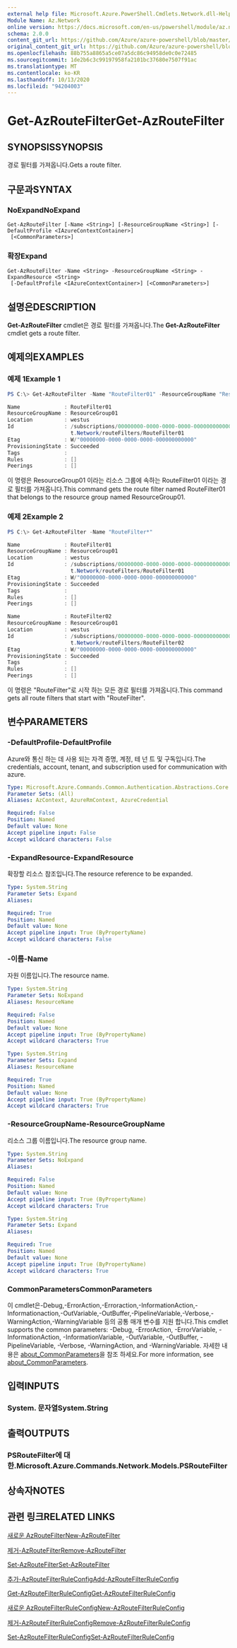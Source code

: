 ```yaml
---
external help file: Microsoft.Azure.PowerShell.Cmdlets.Network.dll-Help.xml
Module Name: Az.Network
online version: https://docs.microsoft.com/en-us/powershell/module/az.network/get-azroutefilter
schema: 2.0.0
content_git_url: https://github.com/Azure/azure-powershell/blob/master/src/Network/Network/help/Get-AzRouteFilter.md
original_content_git_url: https://github.com/Azure/azure-powershell/blob/master/src/Network/Network/help/Get-AzRouteFilter.md
ms.openlocfilehash: 88b755a8865a5ce07a5dc86c94958de0c0e72485
ms.sourcegitcommit: 1de2b6c3c99197958fa2101bc37680e7507f91ac
ms.translationtype: MT
ms.contentlocale: ko-KR
ms.lasthandoff: 10/13/2020
ms.locfileid: "94204003"
---
```

# <span data-ttu-id="1cb2f-101">Get-AzRouteFilter</span><span class="sxs-lookup"><span data-stu-id="1cb2f-101">Get-AzRouteFilter</span></span>

## <span data-ttu-id="1cb2f-102">SYNOPSIS</span><span class="sxs-lookup"><span data-stu-id="1cb2f-102">SYNOPSIS</span></span>
<span data-ttu-id="1cb2f-103">경로 필터를 가져옵니다.</span><span class="sxs-lookup"><span data-stu-id="1cb2f-103">Gets a route filter.</span></span>

## <span data-ttu-id="1cb2f-104">구문과</span><span class="sxs-lookup"><span data-stu-id="1cb2f-104">SYNTAX</span></span>

### <span data-ttu-id="1cb2f-105">NoExpand</span><span class="sxs-lookup"><span data-stu-id="1cb2f-105">NoExpand</span></span>
```
Get-AzRouteFilter [-Name <String>] [-ResourceGroupName <String>] [-DefaultProfile <IAzureContextContainer>]
 [<CommonParameters>]
```

### <span data-ttu-id="1cb2f-106">확장</span><span class="sxs-lookup"><span data-stu-id="1cb2f-106">Expand</span></span>
```
Get-AzRouteFilter -Name <String> -ResourceGroupName <String> -ExpandResource <String>
 [-DefaultProfile <IAzureContextContainer>] [<CommonParameters>]
```

## <span data-ttu-id="1cb2f-107">설명은</span><span class="sxs-lookup"><span data-stu-id="1cb2f-107">DESCRIPTION</span></span>
<span data-ttu-id="1cb2f-108">**Get-AzRouteFilter** cmdlet은 경로 필터를 가져옵니다.</span><span class="sxs-lookup"><span data-stu-id="1cb2f-108">The **Get-AzRouteFilter** cmdlet gets a route filter.</span></span>

## <span data-ttu-id="1cb2f-109">예제의</span><span class="sxs-lookup"><span data-stu-id="1cb2f-109">EXAMPLES</span></span>

### <span data-ttu-id="1cb2f-110">예제 1</span><span class="sxs-lookup"><span data-stu-id="1cb2f-110">Example 1</span></span>
```powershell
PS C:\> Get-AzRouteFilter -Name "RouteFilter01" -ResourceGroupName "ResourceGroup01"

Name              : RouteFilter01
ResourceGroupName : ResourceGroup01
Location          : westus
Id                : /subscriptions/00000000-0000-0000-0000-000000000000/resourceGroups/ResourceGroup01/providers/Microsof
                    t.Network/routeFilters/RouteFilter01
Etag              : W/"00000000-0000-0000-0000-000000000000"
ProvisioningState : Succeeded
Tags              :
Rules             : []
Peerings          : []
```

<span data-ttu-id="1cb2f-111">이 명령은 ResourceGroup01 이라는 리소스 그룹에 속하는 RouteFilter01 이라는 경로 필터를 가져옵니다.</span><span class="sxs-lookup"><span data-stu-id="1cb2f-111">This command gets the route filter named RouteFilter01 that belongs to the resource group named ResourceGroup01.</span></span>

### <span data-ttu-id="1cb2f-112">예제 2</span><span class="sxs-lookup"><span data-stu-id="1cb2f-112">Example 2</span></span>
```powershell
PS C:\> Get-AzRouteFilter -Name "RouteFilter*"

Name              : RouteFilter01
ResourceGroupName : ResourceGroup01
Location          : westus
Id                : /subscriptions/00000000-0000-0000-0000-000000000000/resourceGroups/ResourceGroup01/providers/Microsof
                    t.Network/routeFilters/RouteFilter01
Etag              : W/"00000000-0000-0000-0000-000000000000"
ProvisioningState : Succeeded
Tags              :
Rules             : []
Peerings          : []

Name              : RouteFilter02
ResourceGroupName : ResourceGroup01
Location          : westus
Id                : /subscriptions/00000000-0000-0000-0000-000000000000/resourceGroups/ResourceGroup01/providers/Microsof
                    t.Network/routeFilters/RouteFilter02
Etag              : W/"00000000-0000-0000-0000-000000000000"
ProvisioningState : Succeeded
Tags              :
Rules             : []
Peerings          : []
```

<span data-ttu-id="1cb2f-113">이 명령은 "RouteFilter"로 시작 하는 모든 경로 필터를 가져옵니다.</span><span class="sxs-lookup"><span data-stu-id="1cb2f-113">This command gets all route filters that start with "RouteFilter".</span></span>

## <span data-ttu-id="1cb2f-114">변수</span><span class="sxs-lookup"><span data-stu-id="1cb2f-114">PARAMETERS</span></span>

### <span data-ttu-id="1cb2f-115">-DefaultProfile</span><span class="sxs-lookup"><span data-stu-id="1cb2f-115">-DefaultProfile</span></span>
<span data-ttu-id="1cb2f-116">Azure와 통신 하는 데 사용 되는 자격 증명, 계정, 테 넌 트 및 구독입니다.</span><span class="sxs-lookup"><span data-stu-id="1cb2f-116">The credentials, account, tenant, and subscription used for communication with azure.</span></span>

```yaml
Type: Microsoft.Azure.Commands.Common.Authentication.Abstractions.Core.IAzureContextContainer
Parameter Sets: (All)
Aliases: AzContext, AzureRmContext, AzureCredential

Required: False
Position: Named
Default value: None
Accept pipeline input: False
Accept wildcard characters: False
```

### <span data-ttu-id="1cb2f-117">-ExpandResource</span><span class="sxs-lookup"><span data-stu-id="1cb2f-117">-ExpandResource</span></span>
<span data-ttu-id="1cb2f-118">확장할 리소스 참조입니다.</span><span class="sxs-lookup"><span data-stu-id="1cb2f-118">The resource reference to be expanded.</span></span>

```yaml
Type: System.String
Parameter Sets: Expand
Aliases:

Required: True
Position: Named
Default value: None
Accept pipeline input: True (ByPropertyName)
Accept wildcard characters: False
```

### <span data-ttu-id="1cb2f-119">-이름</span><span class="sxs-lookup"><span data-stu-id="1cb2f-119">-Name</span></span>
<span data-ttu-id="1cb2f-120">자원 이름입니다.</span><span class="sxs-lookup"><span data-stu-id="1cb2f-120">The resource name.</span></span>

```yaml
Type: System.String
Parameter Sets: NoExpand
Aliases: ResourceName

Required: False
Position: Named
Default value: None
Accept pipeline input: True (ByPropertyName)
Accept wildcard characters: True
```

```yaml
Type: System.String
Parameter Sets: Expand
Aliases: ResourceName

Required: True
Position: Named
Default value: None
Accept pipeline input: True (ByPropertyName)
Accept wildcard characters: True
```

### <span data-ttu-id="1cb2f-121">-ResourceGroupName</span><span class="sxs-lookup"><span data-stu-id="1cb2f-121">-ResourceGroupName</span></span>
<span data-ttu-id="1cb2f-122">리소스 그룹 이름입니다.</span><span class="sxs-lookup"><span data-stu-id="1cb2f-122">The resource group name.</span></span>

```yaml
Type: System.String
Parameter Sets: NoExpand
Aliases:

Required: False
Position: Named
Default value: None
Accept pipeline input: True (ByPropertyName)
Accept wildcard characters: True
```

```yaml
Type: System.String
Parameter Sets: Expand
Aliases:

Required: True
Position: Named
Default value: None
Accept pipeline input: True (ByPropertyName)
Accept wildcard characters: True
```

### <span data-ttu-id="1cb2f-123">CommonParameters</span><span class="sxs-lookup"><span data-stu-id="1cb2f-123">CommonParameters</span></span>
<span data-ttu-id="1cb2f-124">이 cmdlet은-Debug,-ErrorAction,-Erroraction,-InformationAction,-Informationaction,-OutVariable,-OutBuffer,-PipelineVariable,-Verbose,-WarningAction,-WarningVariable 등의 공통 매개 변수를 지원 합니다.</span><span class="sxs-lookup"><span data-stu-id="1cb2f-124">This cmdlet supports the common parameters: -Debug, -ErrorAction, -ErrorVariable, -InformationAction, -InformationVariable, -OutVariable, -OutBuffer, -PipelineVariable, -Verbose, -WarningAction, and -WarningVariable.</span></span> <span data-ttu-id="1cb2f-125">자세한 내용은 [about_CommonParameters](http://go.microsoft.com/fwlink/?LinkID=113216)을 참조 하세요.</span><span class="sxs-lookup"><span data-stu-id="1cb2f-125">For more information, see [about_CommonParameters](http://go.microsoft.com/fwlink/?LinkID=113216).</span></span>

## <span data-ttu-id="1cb2f-126">입력</span><span class="sxs-lookup"><span data-stu-id="1cb2f-126">INPUTS</span></span>

### <span data-ttu-id="1cb2f-127">System. 문자열</span><span class="sxs-lookup"><span data-stu-id="1cb2f-127">System.String</span></span>

## <span data-ttu-id="1cb2f-128">출력</span><span class="sxs-lookup"><span data-stu-id="1cb2f-128">OUTPUTS</span></span>

### <span data-ttu-id="1cb2f-129">PSRouteFilter에 대 한.</span><span class="sxs-lookup"><span data-stu-id="1cb2f-129">Microsoft.Azure.Commands.Network.Models.PSRouteFilter</span></span>

## <span data-ttu-id="1cb2f-130">상속자</span><span class="sxs-lookup"><span data-stu-id="1cb2f-130">NOTES</span></span>

## <span data-ttu-id="1cb2f-131">관련 링크</span><span class="sxs-lookup"><span data-stu-id="1cb2f-131">RELATED LINKS</span></span>

[<span data-ttu-id="1cb2f-132">새로운 AzRouteFilter</span><span class="sxs-lookup"><span data-stu-id="1cb2f-132">New-AzRouteFilter</span></span>](./New-AzRouteFilter.md)

[<span data-ttu-id="1cb2f-133">제거-AzRouteFilter</span><span class="sxs-lookup"><span data-stu-id="1cb2f-133">Remove-AzRouteFilter</span></span>](./Remove-AzRouteFilter.md)

[<span data-ttu-id="1cb2f-134">Set-AzRouteFilter</span><span class="sxs-lookup"><span data-stu-id="1cb2f-134">Set-AzRouteFilter</span></span>](./Set-AzRouteFilter.md)

[<span data-ttu-id="1cb2f-135">추가-AzRouteFilterRuleConfig</span><span class="sxs-lookup"><span data-stu-id="1cb2f-135">Add-AzRouteFilterRuleConfig</span></span>](./Add-AzRouteFilterRuleConfig.md)

[<span data-ttu-id="1cb2f-136">Get-AzRouteFilterRuleConfig</span><span class="sxs-lookup"><span data-stu-id="1cb2f-136">Get-AzRouteFilterRuleConfig</span></span>](./Get-AzRouteFilterRuleConfig.md)

[<span data-ttu-id="1cb2f-137">새로운 AzRouteFilterRuleConfig</span><span class="sxs-lookup"><span data-stu-id="1cb2f-137">New-AzRouteFilterRuleConfig</span></span>](./New-AzRouteFilterRuleConfig.md)

[<span data-ttu-id="1cb2f-138">제거-AzRouteFilterRuleConfig</span><span class="sxs-lookup"><span data-stu-id="1cb2f-138">Remove-AzRouteFilterRuleConfig</span></span>](./Remove-AzRouteFilterRuleConfig.md)

[<span data-ttu-id="1cb2f-139">Set-AzRouteFilterRuleConfig</span><span class="sxs-lookup"><span data-stu-id="1cb2f-139">Set-AzRouteFilterRuleConfig</span></span>](./Set-AzRouteFilterRuleConfig.md)

